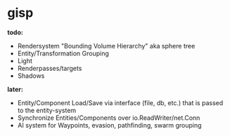 # gisp

__todo:__
* Rendersystem "Bounding Volume Hierarchy" aka sphere tree
* Entity/Transformation Grouping
* Light
* Renderpasses/targets
* Shadows

__later:__
* Entity/Component Load/Save via interface (file, db, etc.) that is passed to the entity-system
* Synchronize Entities/Components over io.ReadWriter/net.Conn
* AI system for Waypoints, evasion, pathfinding, swarm grouping
